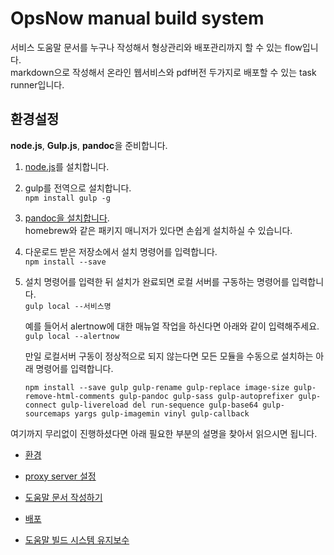 <!-- TOC -->

# OpsNow manual build system  

서비스 도움말 문서를 누구나 작성해서 형상관리와 배포관리까지 할 수 있는 flow입니다.   
markdown으로 작성해서 온라인 웹서비스와 pdf버전 두가지로 배포할 수 있는 task runner입니다.


## 환경설정

**node.js**, **Gulp.js**, **pandoc**을 준비합니다.

1.  [node.js](https://nodejs.org/ko/)를 설치합니다.

2.  gulp를 전역으로 설치합니다.  
    ` npm install gulp -g `

3.  [pandoc을 설치합니다](https://pandoc.org/installing.html).   
    homebrew와 같은 패키지 매니저가 있다면 손쉽게 설치하실 수 있습니다.

4.  다운로드 받은 저장소에서 설치 명령어를 입력합니다.	
    ` npm install --save `

5.  설치 명령어를 입력한 뒤 설치가 완료되면 로컬 서버를 구동하는 명령어를 입력합니다.  
    ` gulp local --서비스명 `

    예를 들어서 alertnow에 대한 매뉴얼 작업을 하신다면 아래와 같이 입력해주세요.
    ` gulp local --alertnow ` 

    만일 로컬서버 구동이 정상적으로 되지 않는다면 모든 모듈을 수동으로 설치하는 아래 명령어를 입력합니다.	

    ```
    npm install --save gulp gulp-rename gulp-replace image-size gulp-remove-html-comments gulp-pandoc gulp-sass gulp-autoprefixer gulp-connect gulp-livereload del run-sequence gulp-base64 gulp-sourcemaps yargs gulp-imagemin vinyl gulp-callback 
    ```

여기까지 무리없이 진행하셨다면 아래 필요한 부분의 설명을 찾아서 읽으시면 됩니다.

-   [환경](./_readmd/env.md)
-   [proxy server 설정](./_readme/for_service_link.md)
-   [도움말 문서 작성하기](./_readme/for_writer.md)

-   [배포](./_readme/for_ci.md)
-   [도움말 빌드 시스템 유지보수](./_readme/for_manaager.md)
